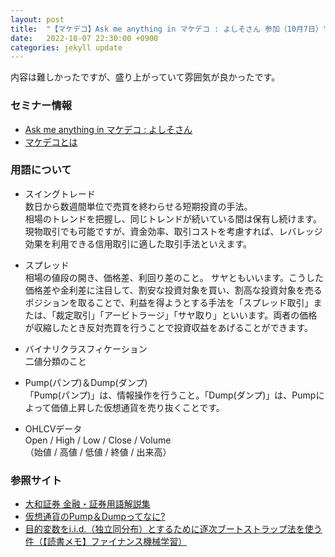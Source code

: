 ```yaml
---
layout: post
title:  "【マケデコ】Ask me anything in マケデコ : よしそさん 参加（10月7日）"
date:   2022-10-07 22:30:00 +0900
categories: jekyll update
---
```


内容は難しかったですが、盛り上がっていて雰囲気が良かったです。

### セミナー情報
- <a href="https://mkdeco.connpass.com/event/260785/" target="_blank">Ask me anything in マケデコ : よしそさん</a>
- <a href="https://market-api.dev/" target="_blank">マケデコとは</a>

### 用語について 
- スイングトレード  
数日から数週間単位で売買を終わらせる短期投資の手法。  
相場のトレンドを把握し、同じトレンドが続いている間は保有し続けます。現物取引でも可能ですが、資金効率、取引コストを考慮すれば、レバレッジ効果を利用できる信用取引に適した取引手法といえます。

- スプレッド  
相場の値段の開き、価格差、利回り差のこと。
サヤともいいます。こうした価格差や金利差に注目して、割安な投資対象を買い、割高な投資対象を売るポジションを取ることで、利益を得ようとする手法を「スプレッド取引」または、「裁定取引」「アービトラージ」「サヤ取り」といいます。両者の価格が収縮したとき反対売買を行うことで投資収益をあげることができます。

- バイナリクラスフィケーション  
二値分類のこと

- Pump(パンプ)＆Dump(ダンプ)  
「Pump(パンプ)」は、情報操作を行うこと。「Dump(ダンプ)」は、Pumpによって価値上昇した仮想通貨を売り抜くことです。

- OHLCVデータ  
Open / High / Low / Close / Volume  
（始値 / 高値 / 低値 / 終値 / 出来高）

### 参照サイト
- <a href="https://www.daiwa.jp/glossary/" target="_blank">大和証券 金融・証券用語解説集</a>
- <a href="https://news.mynavi.jp/article/cryptocurrency-43/" target="_blank">仮想通貨のPump＆Dumpってなに?</a>
- <a href="https://reon777.com/2019/12/17/finance-machine-learning-4/" target="_blank">目的変数をi.i.d.（独立同分布）とするために逐次ブートストラップ法を使う件（【読書メモ】ファイナンス機械学習）</a>
